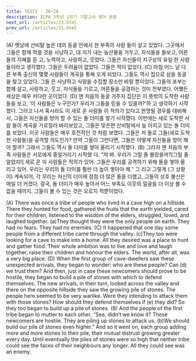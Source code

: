 ```yaml
---
title: TEST1 - 26~28
description: ICPA 3학년 1학기 기말고사 영어 본문
next_url: /articles/23.html
prev_url: /articles/21.html
---
```


(A) 옛날에 산비탈 높은 데의 동굴 안에서 한 부족의 사람 들이 살고 있었다. 그곳에서 그들은 함께 먹을 것을 사냥하고, 대 지가 내는 농산물을 거두고, 자식들을 돌보고, 어른들의 지혜를 듣 고, 노력하고, 사랑하고, 웃었다. 그들은 자신들이 지구상의 유일 한 사람들이라고 생각했다. 그들은 두려움이 없었다. 그들은 적이 없었다. (C) 마침 어느 날 다른 부족 출신의 몇몇 사람들이 계곡을 통해 오게 되었다. 그들도 역시 집으로 삼을 동굴을 찾고 있었다. 그들 은 사냥하고 식량을 수집할 장소만 바랄 뿐이었다. 그들의 포부는 함께 살고, 사랑하고, 웃고, 자식들을 기르고, 어른들을 공경하는 것이 전부였다. 어쨌든 세상은 매우 커다란 곳이었다. (D) 맨 처음의 동굴 거주자 집단은 이 뜻밖의 도착한 사람들을 보고, ‘이 사람들은 누구인가? 우리가 그들을 믿을 수 있을까?’하 고 생각하기 시작했다. 그러고 나서 혹시라도 이 새로 온 사람들 이 적의가 있다고 판명될 경우를 대비해서, 그들은 자신들을 방어 할 수 있는 돌 더미를 쌓기 시작했다. 이번에는 새로 도착한 사람 들이 계곡을 가로질러 바라보았고, 그들은 맞은편 산비탈에서 높 아지고 있는 돌 더미를 보았다. 이곳 사람들은 매우 호전적인 것 처럼 보였다. 그들은 저 돌로 그들(새로 도착한 사람들)을 공격할 의도인가? 만약 그들이 그런다면, 그들은 어떻게 자신들을 방어 해야 할까? 그래서 그들도 역시 돌 더미를 쌓아 올리기 시작했다. (B) 그러자 맨 처음의 부족 사람들은 서로에게 중얼거리기 시작했 다. “저 봐. 우리가 그럴 줄 몰랐을까?[그럴 줄 알았지!] 새로 온 이 사람들은 적의가 있어. 그들은 우리를 공격하기 위해 돌을 쌓아 올 리고 있어. 우리는 우리의 돌 더미를 훨씬 더 높이 쌓아야 해.” 그 리고 그렇게 (그 상황이) 계속되어, 각 무리는 자신의 더미에 점점 더 많은 돌을 더했고, 그들의 상호 불신은 매일 더 커졌다. 결국, 돌 더미가 매우 높아서 어느 부족도 이웃의 얼굴을 더 이상 볼 수 없을 때까지. 그들이 볼 수 있는 것은 오로지 적뿐이었다.

(A) There was once a tribe of people who lived in a cave high on a hillside. There they hunted for food, gathered the fruits that the earth yielded, cared for their children, listened to the wisdom of the elders, struggled, loved, and laughed together. (a)They thought they were the only people on earth. They had no fears. They had no enemies. (C) It happened that one day some people from a different tribe came through the valley. (c)They too were looking for a cave to make into a home. All they desired was a place to hunt and gather food. Their whole ambition was to live and love and laugh together, raise their children and honour the elders. The world, after all, was a very big place. (D) When the first group of cave-dwellers saw these unexpected arrivals, they began to wonder: who are these people? Can (d) we trust them? And then, just in case these newcomers should prove to be hostile, they began to build a pile of stones with which to defend themselves. The new arrivals, in their turn, looked across the valley and there on the opposite hillside they saw the growing pile of stones. The people here seemed to be very warlike. Were they intending to attack them with those stones? How should they defend themselves if (e) they did? So they too began to build up a pile of stones. (B) And the people of the first tribe began to mutter to each other, “See, didn’t we know it? These newcomers are hostile. They are piling up stones to attack us. (b)We should build our pile of stones even higher.” And so it went on, each group adding more and more stones to their pile, their mutual distrust growing greater every day. Until eventually the piles of stones were so high that neither tribe could see the faces of their neighbours any longer. All they could see was an enemy.
